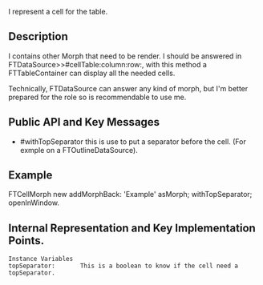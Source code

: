 I represent a cell for the table. Description------------------I contains other Morph that need to be render. I should be answered in FTDataSource>>#cellTable:column:row:, with this method a FTTableContainer can display all the needed cells.Technically, FTDataSource can answer  any kind of morph, but I'm better prepared  for the role so is recommendable  to  use me.Public API and Key Messages-------------------- #withTopSeparator 		this is use to put a separator before the cell. (For exmple on a FTOutlineDataSource).Example-------------------FTCellMorph new		addMorphBack: 'Example' asMorph;		withTopSeparator;		openInWindow. Internal Representation and Key Implementation Points.-----------------    Instance Variables	topSeparator:		This is a boolean to know if the cell need a topSeparator.